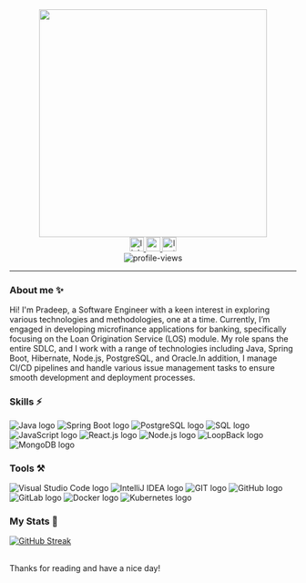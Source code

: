 
<div id="header" align="center">
  <img src="https://media.giphy.com/media/1GEATImIxEXVR79Dhk/giphy.gif" width="400"/>
  <div id="badges">
   <a href="https://www.linkedin.com/in/pradeep1399/">
    <img src="https://img.shields.io/static/v1?message=LinkedIn&logo=linkedin&label=&color=0077B5&logoColor=white&labelColor=&style=for-the-badge" height="25" alt="linkedin logo"  />
  </a>
  <a href="mailto:pradeepverma1399@gmail.com">
    <img src="https://img.shields.io/static/v1?message=Gmail&logo=gmail&label=&color=EA4335&logoColor=white&labelColor=&style=for-the-badge" height="25" alt="gmail logo" />
  </a>
   <a href="https://leetcode.com/u/pradeep1399/">
    <img src="https://img.shields.io/static/v1?message=LeetCode&logo=leetcode&label=&color=0077B5&logoColor=white&labelColor=&style=for-the-badge" height="25" alt="leetcode logo" />
  </a>
    <br/>
    <img src="https://komarev.com/ghpvc/?username=pradeep1399&style=flat-square&color=blue" alt="profile-views"/>
  </div>
</div>

<hr/>

### About me ✨ 

Hi! I'm Pradeep, a Software Engineer with a keen interest in exploring various technologies and methodologies, one at a time.  Currently, I’m engaged in developing microfinance applications for banking, specifically focusing on the Loan Origination Service (LOS) module. My role spans the entire SDLC, and I work with a range of technologies including Java, Spring Boot, Hibernate, Node.js, PostgreSQL, and Oracle.In addition, I manage CI/CD pipelines and handle various issue management tasks to ensure smooth development and deployment processes.

### Skills ⚡
<p>
    <img src="https://img.shields.io/badge/Java-007396?style=for-the-badge&logo=java&logoColor=white" alt="Java logo"/>
    <img src="https://img.shields.io/badge/Spring_Boot-6DB33F?style=for-the-badge&logo=spring-boot&logoColor=white" alt="Spring Boot logo"/>
    <img src="https://img.shields.io/badge/PostgreSQL-4169E1?style=for-the-badge&logo=postgresql&logoColor=white" alt="PostgreSQL logo"/>
    <img src="https://img.shields.io/badge/SQL-blue?style=for-the-badge&logo=mysql&logoColor=white" alt="SQL logo"/>
    <img src="https://img.shields.io/badge/JavaScript-F7DF1E?style=for-the-badge&logo=javascript&logoColor=black" alt="JavaScript logo"/>
    <img src="https://img.shields.io/badge/REACT.JS-5cbfb9?style=for-the-badge&logo=react&logoColor=white" alt="React.js logo"/>
    <img src="https://img.shields.io/badge/NODE.JS-41781a?style=for-the-badge&logo=node.js&logoColor=white" alt="Node.js logo"/>
    <img src="https://img.shields.io/badge/LoopBack-0C7D85?style=for-the-badge&logo=loopback&logoColor=white" alt="LoopBack logo"/>
    <img src="https://img.shields.io/badge/MongoDB-4EA94B?style=for-the-badge&logo=mongodb&logoColor=white" alt="MongoDB logo"/>
</p>

### Tools ⚒️
<p>
    <img src="https://img.shields.io/badge/Visual_Studio_Code-0078D4?style=for-the-badge&logo=visual%20studio%20code&logoColor=white" alt="Visual Studio Code logo"/>
    <img src="https://img.shields.io/badge/IntelliJ_IDEA-000000?style=for-the-badge&logo=intellij-idea&logoColor=white" alt="IntelliJ IDEA logo"/>
    <img src="https://img.shields.io/badge/GIT-E44C30?style=for-the-badge&logo=git&logoColor=white" alt="GIT logo"/>
    <img src="https://img.shields.io/badge/GitHub-100000?style=for-the-badge&logo=github&logoColor=white" alt="GitHub logo"/>
    <img src="https://img.shields.io/badge/GitLab-FCA121?style=for-the-badge&logo=gitlab&logoColor=white" alt="GitLab logo"/>
    <img src="https://img.shields.io/badge/Docker-2496ED?style=for-the-badge&logo=docker&logoColor=white" alt="Docker logo"/>
    <img src="https://img.shields.io/badge/Kubernetes-326CE5?style=for-the-badge&logo=kubernetes&logoColor=white" alt="Kubernetes logo"/>


</p>

### My Stats 🌱
[![GitHub Streak](http://github-readme-streak-stats.herokuapp.com?user=pradeep1399)](https://git.io/streak-stats)

<br />
Thanks for reading and have a nice day!
